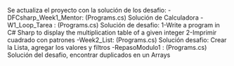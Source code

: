 
Se actualiza el proyecto con la solución de los desafio:
-DFCsharp_Week1_Mentor: (Programs.cs) Solución de Calculadora
-W1_Loop_Tarea : (Programs.cs) Solución de desafio:
		1-Write a program in C# Sharp to display the multiplication table of a given integer
		2-Imprimir cuadrado con patrones 
-Week2_List: (Programs.cs) Solución desafio: Crear la Lista, agregar los valores y filtros 
-RepasoModulo1 : (Programs.cs) Solución del desafio, encontrar duplicados en un Arrays 

